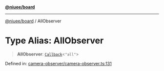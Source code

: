 [**@niuee/board**](../README.md)

***

[@niuee/board](../globals.md) / AllObserver

# Type Alias: AllObserver

> **AllObserver**: [`Callback`](Callback.md)\<`"all"`\>

Defined in: [camera-observer/camera-observer.ts:131](https://github.com/niuee/board/blob/d74620e4e63da3004adfc7105b7f1136fce9577c/src/camera-observer/camera-observer.ts#L131)
